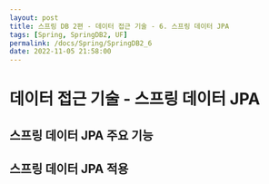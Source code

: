 ```yaml
---
layout: post
title: 스프링 DB 2편 - 데이터 접근 기술 - 6. 스프링 데이터 JPA
tags: [Spring, SpringDB2, UF]
permalink: /docs/Spring/SpringDB2_6
date: 2022-11-05 21:58:00
---
```

# 데이터 접근 기술 - 스프링 데이터 JPA
## 스프링 데이터 JPA 주요 기능
## 스프링 데이터 JPA 적용